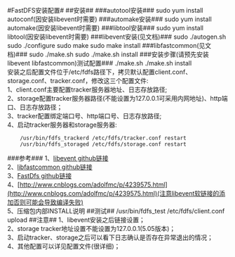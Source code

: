 #FastDFS安装配置#
##安装##
###autotool安装###
			sudo yum install autoconf(因安装libevent时需要)
###automake安装###
			sudo yum install automake(因安装libevent时需要)
###libtool安装###
			sudo yum install libtool(因安装libevent时需要)
###libevent安装(见文档)###
			sudo ./autogen.sh
			sudo ./configure
			sudo make
			sudo make install
###libfastcommon(见文档)###
			sudo ./make.sh
			sudo ./make.sh install
###安装步骤(请预先安装libevent libfastcommon)测试配置###
		./make.sh
		./make.sh install   
安装之后配置文件位于/etc/fdfs路径下，拷贝默认配置client.conf、storage.conf、tracker.conf，修改这三个配置文件:   
    1、client.conf主要配置tracker服务器地址、日志存放路径;   
    2、storage配置tracker服务器路径(不能设置为127.0.0.1可采用内网地址)、http端口、日志存放路径；   
    3、tracker配置绑定端口号、http端口号、日志存放路径;   
    4、启动tracker服务器和storage服务器:   
		
    	/usr/bin/fdfs_trackerd /etc/fdfs/tracker.conf restart
    	/usr/bin/fdfs_storaged /etc/fdfs/storage.conf restart
    	
###参考###
1、[libevent github链接](https://github.com/nmathewson/Libevent)   
2、[libfastcommon github链接](https://github.com/happyfish100/libfastcommon)   
3、[FastDfs github链接](https://github.com/happyfish100/fastdfs/releases)   
4、[http://www.cnblogs.com/adolfmc/p/4239575.html](http://www.cnblogs.com/adolfmc/p/4239575.html)(注意libevent软链接的添加否则可能会导致编译失败)  
5、压缩包内部INSTALL说明
##测试##
		/usr/bin/fdfs_test /etc/fdfs/client.conf upload <filepath>
##注意##
1、libevent安装之后链接设置；   
2、storage  tracker地址设置不能设置为127.0.0.1(5.05版本)；   
3、启动tracker、storage之后可以看下日志确认是否存在异常退出的情况；   
4、其他配置可以详见配置文件(很详细)；